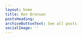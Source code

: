 ```yaml
---
layout: home
title: Ron Bronson
postsHeading: 
archiveButtonText: See all posts
socialImage: ''
---
```



